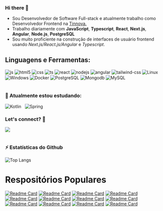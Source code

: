 ### Hi there 👋

+ Sou Desenvolvedor de Software Full-stack e atualmente trabalho como Desenvolvedor Frontend na [Tinnova.](http://www.tinnova.com.br/)
+ Trabalho diariamente com **JavaScript**, **Typescript**, **React**, **Next.js**, **Angular**, **Node.js**, **PostgreSQL**
+ Sou muito proficiente na construção de interfaces de usuário frontend usando *Next.js/React.js/Angular* e *Typescript*.

## Linguagens e Ferramentas:

<div style="display: inline_block">
  <img align="center" alt="js" src="https://img.shields.io/badge/JavaScript-F7DF1E?style=for-the-badge&logo=javascript&logoColor=black" />
  <img align="center" alt="html5" src="https://img.shields.io/badge/HTML5-E34F26?style=for-the-badge&logo=html5&logoColor=white" />
  <img align="center" alt="css" src="https://img.shields.io/badge/CSS3-1572B6?style=for-the-badge&logo=css3&logoColor=white" />
  <img align="center" alt="ts" src="https://img.shields.io/badge/TypeScript-007ACC?style=for-the-badge&logo=typescript&logoColor=white" />
  <img align="center" alt="react" src="https://img.shields.io/badge/React-20232A?style=for-the-badge&logo=react&logoColor=61DAFB" />
  <img align="center" alt="nodejs" src="https://img.shields.io/badge/Node.js-43853D?style=for-the-badge&logo=node.js&logoColor=white" />
  <img align="center" alt="angular" src="https://img.shields.io/badge/Angular-DD0031?style=for-the-badge&logo=angular&logoColor=white" />
  <img align="center" alt="tailwind-css" src="https://img.shields.io/badge/Tailwind_CSS-38B2AC?style=for-the-badge&logo=tailwind-css&logoColor=white" />
  <img align="center" alt="Linux" src="https://img.shields.io/badge/Linux-FCC624?style=for-the-badge&logo=linux&logoColor=black" />
  <img align="center" alt="Windows" src="https://img.shields.io/badge/Windows-0078D6?style=for-the-badge&logo=windows&logoColor=white" />
  <img align="center" alt="Docker" src="https://img.shields.io/badge/Docker-2CA5E0?style=for-the-badge&logo=docker&logoColor=white" />
  <img align="center" alt="PostgreSQL" src="https://img.shields.io/badge/PostgreSQL-316192?style=for-the-badge&logo=postgresql&logoColor=white" />
  <img align="center" alt="Mongodb" src="https://img.shields.io/badge/MongoDB-4EA94B?style=for-the-badge&logo=mongodb&logoColor=white" />
  <img align="center" alt="MySQL" src="https://img.shields.io/badge/MySQL-00000F?style=for-the-badge&logo=mysql&logoColor=white" />
</div>

<br/>

### 🚀 Atualmente estou estudando:</summary>

<img src="https://img.shields.io/badge/Kotlin-0095D5?&style=for-the-badge&logo=kotlin&logoColor=white" title="Kotlin" alt="Kotlin" /></code> &nbsp;
<img src="https://img.shields.io/badge/Spring-6DB33F?style=for-the-badge&logo=spring&logoColor=white" title="Spring" alt="Spring" /></code>
</p>

### Let's connect? 🤝

<a href="https://www.linkedin.com/in/manoelps/"><img src="https://img.shields.io/badge/LinkedIn-0077B5?style=for-the-badge&logo=linkedin&logoColor=white"/></a>

#

### ⚡ Estatísticas do Github</b></summary>

![Top Langs](https://github-readme-stats.vercel.app/api/top-langs/?username=manoelps&layout=compact)

# Respositórios Populares

[![Readme Card](https://github-readme-stats.vercel.app/api/pin/?username=manoelps&repo=Website-Aluguel-de-Carros-NextJS)](https://github.com/manoelps/Website-Aluguel-de-Carros-NextJS )
[![Readme Card](https://github-readme-stats.vercel.app/api/pin/?username=manoelps&repo=JWT-com-nodejs)](https://github.com/manoelps/JWT-com-nodejs)
[![Readme Card](https://github-readme-stats.vercel.app/api/pin/?username=manoelps&repo=JWT-com-nodejs-e-MySQL )](https://github.com/manoelps/JWT-com-nodejs-e-MySQL )
[![Readme Card](https://github-readme-stats.vercel.app/api/pin/?username=manoelps&repo=Brain-Agriculture-AdonisJS)](https://github.com/manoelps/Brain-Agriculture-AdonisJS)
[![Readme Card](https://github-readme-stats.vercel.app/api/pin/?username=manoelps&repo=Jogo-Organizar-Itens-NextJS)](https://github.com/manoelps/Jogo-Organizar-Itens-NextJS)
[![Readme Card](https://github-readme-stats.vercel.app/api/pin/?username=manoelps&repo=Jogo-da-Memoria-NextJS)](https://github.com/manoelps/Jogo-da-Memoria-NextJS)
[![Readme Card](https://github-readme-stats.vercel.app/api/pin/?username=manoelps&repo=Jogo-da-Forca-NextJS)](https://github.com/manoelps/Jogo-da-Forca-NextJS)
[![Readme Card](https://github-readme-stats.vercel.app/api/pin/?username=manoelps&repo=Jogo-Pedra-Papel-Tesoura-NextJS)](https://github.com/manoelps/Jogo-Pedra-Papel-Tesoura-NextJS)
[![Readme Card](https://github-readme-stats.vercel.app/api/pin/?username=manoelps&repo=Jogo-da-Velha-NextJS)](https://github.com/manoelps/Jogo-da-Velha-NextJS)
[![Readme Card](https://github-readme-stats.vercel.app/api/pin/?username=manoelps&repo=desafio-front-end-reactjs)](https://github.com/manoelps/desafio-front-end-reactjs)
[![Readme Card](https://github-readme-stats.vercel.app/api/pin/?username=manoelps&repo=Jogo-Das-Pecas-NextJS)](https://github.com/manoelps/Jogo-Das-Pecas-NextJS)
[![Readme Card](https://github-readme-stats.vercel.app/api/pin/?username=manoelps&repo=flutter_diario_academia_app_android)](https://github.com/manoelps/flutter_diario_academia_app_android)
